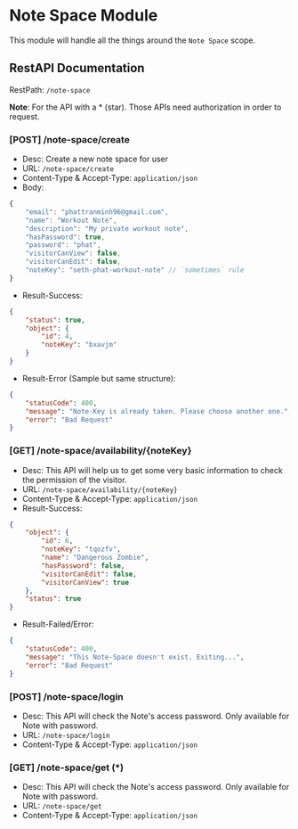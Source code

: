 # Note Space Module
This module will handle all the things around the `Note Space` scope.

## RestAPI Documentation
RestPath: `/note-space`


**Note**: For the API with a * (star). Those APIs need authorization in order to request.

### [POST] /note-space/create
- Desc: Create a new note space for user
- URL: `/note-space/create`
- Content-Type & Accept-Type: `application/json`
- Body:
```javascript
{
	"email": "phattranminh96@gmail.com",
	"name": "Workout Note",
	"description": "My private workout note",
	"hasPassword": true,
	"password": "phat",
	"visitorCanView": false,
	"visitorCanEdit": false,
	"noteKey": "seth-phat-workout-note" // `sometimes` rule
}
```
- Result-Success:
```json
{
    "status": true,
    "object": {
        "id": 4,
        "noteKey": "bxavjm"
    }
}
```
- Result-Error (Sample but same structure):
```json
{
    "statusCode": 400,
    "message": "Note-Key is already taken. Please choose another one.",
    "error": "Bad Request"
}
```

### [GET] /note-space/availability/{noteKey}
- Desc: This API will help us to get some very basic information to check the permission of the visitor.
- URL: `/note-space/availability/{noteKey}`
- Content-Type & Accept-Type: `application/json`
- Result-Success:
```json
{
    "object": {
        "id": 6,
        "noteKey": "tqozfv",
        "name": "Dangerous Zombie",
        "hasPassword": false,
        "visitorCanEdit": false,
        "visitorCanView": true
    },
    "status": true
}
```
- Result-Failed/Error:
```json
{
    "statusCode": 400,
    "message": "This Note-Space doesn't exist. Exiting...",
    "error": "Bad Request"
}
```

### [POST] /note-space/login
- Desc: This API will check the Note's access password. Only available for Note with password.
- URL: `/note-space/login`
- Content-Type & Accept-Type: `application/json`

### [GET] /note-space/get (*)
- Desc: This API will check the Note's access password. Only available for Note with password.
- URL: `/note-space/get`
- Content-Type & Accept-Type: `application/json`
